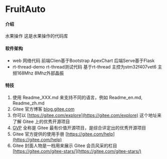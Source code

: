 # FruitAuto

#### 介绍
水果操作
这是水果操作的代码库

#### 软件架构
 - web 网络代码
        前端Clien基于Bootstrap ApexChart 后端Serve基于Flask
 - rt-thread-demo
        rt-thread测试代码 基于rt-thread 主控为stm32f407vet6 主频168Mhz 8Mhz外部晶振

#### 特技

1.  使用 Readme\_XXX.md 来支持不同的语言，例如 Readme\_en.md, Readme\_zh.md
2.  Gitee 官方博客 [blog.gitee.com](https://blog.gitee.com)
3.  你可以 [https://gitee.com/explore](https://gitee.com/explore) 这个地址来了解 Gitee 上的优秀开源项目
4.  [GVP](https://gitee.com/gvp) 全称是 Gitee 最有价值开源项目，是综合评定出的优秀开源项目
5.  Gitee 官方提供的使用手册 [https://gitee.com/help](https://gitee.com/help)
6.  Gitee 封面人物是一档用来展示 Gitee 会员风采的栏目 [https://gitee.com/gitee-stars/](https://gitee.com/gitee-stars/)
